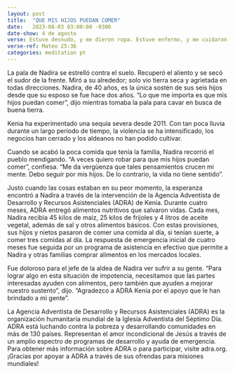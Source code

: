 ```yaml
---
layout: post
title:  "QUE MIS HIJOS PUEDAN COMER"
date:   2023-08-03 03:00:00 -0300 
date-show: 4 de agosto
verse: Estuve desnudo, y me dieron ropa. Estuve enfermo, y me cuidaron. Estuve en prisión, y me visitaron.
verse-ref: Mateo 25:36
categories: meditation pt
---
```


La pala de Nadira se estrelló contra el suelo. Recuperó el aliento y se secó el sudor de la frente. Miró a su alrededor; solo vio tierra seca y agrietada en todas direcciones. Nadira, de 40 años, es la única sostén de sus seis hijos desde que su esposo se fue hace dos años. “Lo que me importa es que mis hijos puedan comer”, dijo mientras tomaba la pala para cavar en busca de buena tierra.

Kenia ha experimentado una sequía severa desde 2011. Con tan poca lluvia durante un largo período de tiempo, la violencia se ha intensificado, los negocios han cerrado y los aldeanos no han podido cultivar. 

Cuando se acabó la poca comida que tenía la familia, Nadira recorrió el pueblo mendigando. “A veces quiero robar para que mis hijos puedan comer”, confiesa. “Me da vergüenza que tales pensamientos crucen mi mente. Debo seguir por mis hijos. De lo contrario, la vida no tiene sentido”.

Justo cuando las cosas estaban en su peor momento, la esperanza encontró a Nadira a través de la intervención de la Agencia Adventista de Desarrollo y Recursos Asistenciales (ADRA) de Kenia. Durante cuatro meses, ADRA entregó alimentos nutritivos que salvaron vidas. Cada mes, Nadira recibía 45 kilos de maíz, 25 kilos de frijoles y 4 litros de aceite vegetal, además de sal y otros alimentos básicos. Con estas provisiones, sus hijos y nietos pasaron de comer una comida al día, si tenían suerte, a comer tres comidas al día. La respuesta de emergencia inicial de cuatro meses fue seguida por un programa de asistencia en efectivo que permite a Nadira y otras familias comprar alimentos en los mercados locales. 

Fue doloroso para el jefe de la aldea de Nadira ver sufrir a su gente. “Para lograr algo en esta situación de impotencia, necesitamos que las partes interesadas ayuden con alimentos, pero también que ayuden a mejorar nuestro sustento”, dijo. “Agradezco a ADRA Kenia por el apoyo que le han brindado a mi gente”.


La Agencia Adventista de Desarrollo y Recursos Asistenciales (ADRA) es la organización humanitaria mundial de la Iglesia Adventista del Séptimo Día. ADRA está luchando contra la pobreza y desarrollando comunidades en más de 130 países. Representan el amor incondicional de Jesús a través de un amplio espectro de programas de desarrollo y ayuda de emergencia. Para obtener más información sobre ADRA o para participar, visite adra.org. ¡Gracias por apoyar a ADRA a través de sus ofrendas para misiones mundiales!
